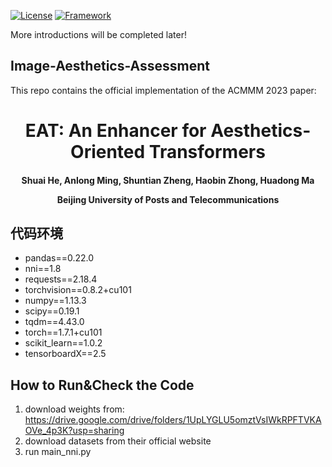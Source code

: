 [![License](https://img.shields.io/badge/License-Apache%202.0-blue.svg)](https://opensource.org/licenses/Apache-2.0)
[![Framework](https://img.shields.io/badge/PyTorch-%23EE4C2C.svg?&logo=PyTorch&logoColor=white)](https://pytorch.org/)

More introductions will be completed later!

## Image-Aesthetics-Assessment
This repo contains the official implementation of the ACMMM 2023 paper:

<div align="center">
<h1>
<b>
EAT: An Enhancer for Aesthetics-Oriented Transformers
</b>
</h1>
<h4>
<b>
Shuai He, Anlong Ming, Shuntian Zheng, Haobin Zhong, Huadong Ma
    
Beijing University of Posts and Telecommunications
</b>
</h4>
</div>

## 代码环境
* pandas==0.22.0
* nni==1.8
* requests==2.18.4
* torchvision==0.8.2+cu101
* numpy==1.13.3
* scipy==0.19.1
* tqdm==4.43.0
* torch==1.7.1+cu101
* scikit_learn==1.0.2
* tensorboardX==2.5


## How to Run&Check the Code
1. download weights from: https://drive.google.com/drive/folders/1UpLYGLU5omztVsIWkRPFTVKAOVe_4p3K?usp=sharing
2. download datasets from their official website
2. run main_nni.py
